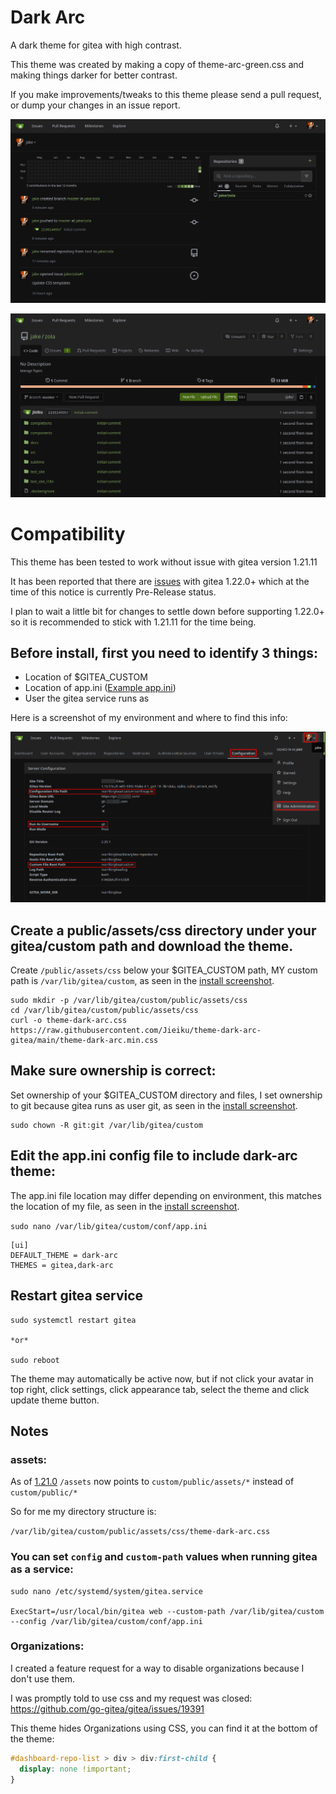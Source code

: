 # Dark Arc
A dark theme for gitea with high contrast.

This theme was created by making a copy of theme-arc-green.css and making things darker for better contrast.

If you make improvements/tweaks to this theme please send a pull request, or dump your changes in an issue report.

![dark-arc-dashboard](screenshot.png)

![dark-arc-repository](screenshot2.png)

# Compatibility

This theme has been tested to work without issue with gitea version 1.21.11

It has been reported that there are [issues](https://github.com/Jieiku/theme-dark-arc-gitea/issues/9) with gitea 1.22.0+ which at the time of this notice is currently Pre-Release status.

I plan to wait a little bit for changes to settle down before supporting 1.22.0+ so it is recommended to stick with 1.21.11 for the time being.

## Before install, first you need to identify 3 things:

- Location of $GITEA_CUSTOM
- Location of app.ini ([Example app.ini](https://raw.githubusercontent.com/go-gitea/gitea/main/custom/conf/app.example.ini))
- User the gitea service runs as

Here is a screenshot of my environment and where to find this info:

![gitea-config](install.png)

## Create a public/assets/css directory under your gitea/custom path and download the theme.

Create `/public/assets/css` below your $GITEA_CUSTOM path, MY custom path is `/var/lib/gitea/custom`, as seen in the [install screenshot](install.png).

    sudo mkdir -p /var/lib/gitea/custom/public/assets/css
    cd /var/lib/gitea/custom/public/assets/css
    curl -o theme-dark-arc.css https://raw.githubusercontent.com/Jieiku/theme-dark-arc-gitea/main/theme-dark-arc.min.css

## Make sure ownership is correct:

Set ownership of your $GITEA_CUSTOM directory and files, I set ownership to git because gitea runs as user git, as seen in the [install screenshot](install.png).

    sudo chown -R git:git /var/lib/gitea/custom

## Edit the app.ini config file to include dark-arc theme:

The app.ini file location may differ depending on environment, this matches the location of my file, as seen in the [install screenshot](install.png).

`sudo nano /var/lib/gitea/custom/conf/app.ini`

    [ui]
    DEFAULT_THEME = dark-arc
    THEMES = gitea,dark-arc

## Restart gitea service

    sudo systemctl restart gitea

    *or*

    sudo reboot

The theme may automatically be active now, but if not click your avatar in top right, click settings, click appearance tab, select the theme and click update theme button.


## Notes

### assets:

As of [1.21.0](https://blog.gitea.com/release-of-1.21.0/#%EF%B8%8F-move-public-asset-files-to-the-proper-directory-25907) `/assets` now points to `custom/public/assets/*` instead of `custom/public/*`

So for me my directory structure is:

`/var/lib/gitea/custom/public/assets/css/theme-dark-arc.css`

### You can set `config` and `custom-path` values when running gitea as a service:

```shell
sudo nano /etc/systemd/system/gitea.service

ExecStart=/usr/local/bin/gitea web --custom-path /var/lib/gitea/custom --config /var/lib/gitea/custom/conf/app.ini
```

### Organizations:

I created a feature request for a way to disable organizations because I don't use them.

I was promptly told to use css and my request was closed: https://github.com/go-gitea/gitea/issues/19391

This theme hides Organizations using CSS, you can find it at the bottom of the theme:

```css
#dashboard-repo-list > div > div:first-child {
  display: none !important;
}
```
